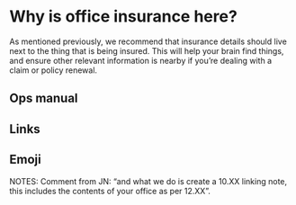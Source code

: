 # Why is office insurance here?

As mentioned previously, we recommend that insurance details should live next to the thing that is being insured. This will help your brain find things, and ensure other relevant information is nearby if you’re dealing with a claim or policy renewal.

## Ops manual

## Links

## Emoji

NOTES:
Comment from JN: “and what we do is create a 10.XX linking note, this includes the contents of your office as per 12.XX”.

